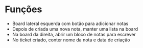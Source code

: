 # Funções

 - Board lateral esquerda com botão para adicionar notas
 - Depois de criada uma nova nota, manter uma lista na board
 - Na board da direita, abrir um bloco de notas para escrever 
 - No ticket criado, conter nome da nota e data de criação
